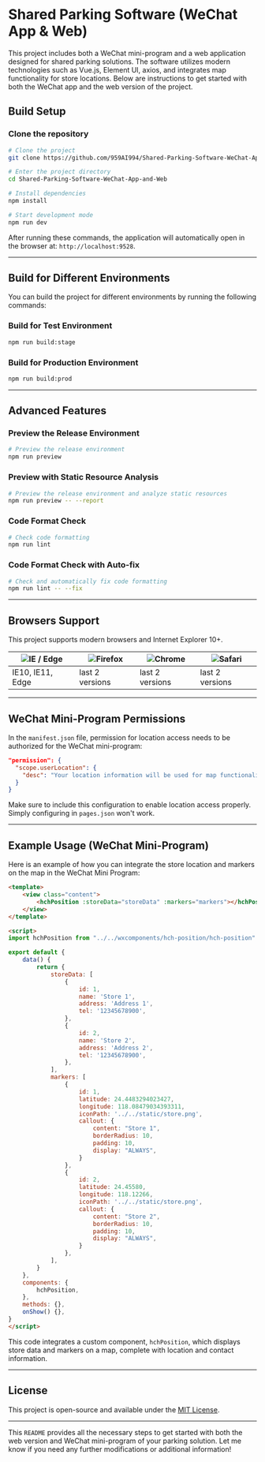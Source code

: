 # Shared Parking Software (WeChat App & Web)

This project includes both a WeChat mini-program and a web application designed for shared parking solutions. The software utilizes modern technologies such as Vue.js, Element UI, axios, and integrates map functionality for store locations. Below are instructions to get started with both the WeChat app and the web version of the project.

## Build Setup

### Clone the repository

```bash
# Clone the project
git clone https://github.com/959AI994/Shared-Parking-Software-WeChat-App-and-Web.git

# Enter the project directory
cd Shared-Parking-Software-WeChat-App-and-Web

# Install dependencies
npm install

# Start development mode
npm run dev
```

After running these commands, the application will automatically open in the browser at: `http://localhost:9528`.

---

## Build for Different Environments

You can build the project for different environments by running the following commands:

### Build for Test Environment

```bash
npm run build:stage
```

### Build for Production Environment

```bash
npm run build:prod
```

---

## Advanced Features

### Preview the Release Environment

```bash
# Preview the release environment
npm run preview
```

### Preview with Static Resource Analysis

```bash
# Preview the release environment and analyze static resources
npm run preview -- --report
```

### Code Format Check

```bash
# Check code formatting
npm run lint
```

### Code Format Check with Auto-fix

```bash
# Check and automatically fix code formatting
npm run lint -- --fix
```

---

## Browsers Support

This project supports modern browsers and Internet Explorer 10+.

| ![IE / Edge](https://raw.githubusercontent.com/alrra/browser-logos/master/src/edge/edge_48x48.png) | ![Firefox](https://raw.githubusercontent.com/alrra/browser-logos/master/src/firefox/firefox_48x48.png) | ![Chrome](https://raw.githubusercontent.com/alrra/browser-logos/master/src/chrome/chrome_48x48.png) | ![Safari](https://raw.githubusercontent.com/alrra/browser-logos/master/src/safari/safari_48x48.png) |
| -------------------------------------------------------------------------------------------------- | ------------------------------------------------------------------------------------------------------ | --------------------------------------------------------------------------------------------------- | --------------------------------------------------------------------------------------------------- |
| IE10, IE11, Edge                                                                                   | last 2 versions                                                                                        | last 2 versions                                                                                     | last 2 versions                                                                                     |

---

## WeChat Mini-Program Permissions

In the `manifest.json` file, permission for location access needs to be authorized for the WeChat mini-program:

```json
"permission": {
  "scope.userLocation": {
    "desc": "Your location information will be used for map functionality."
  }
}
```

Make sure to include this configuration to enable location access properly. Simply configuring in `pages.json` won't work.

---

## Example Usage (WeChat Mini-Program)

Here is an example of how you can integrate the store location and markers on the map in the WeChat Mini Program:

```html
<template>
    <view class="content">
        <hchPosition :storeData="storeData" :markers="markers"></hchPosition>
    </view>
</template>

<script>
import hchPosition from "../../wxcomponents/hch-position/hch-position"

export default {
    data() {
        return {
            storeData: [
                {
                    id: 1,
                    name: 'Store 1',
                    address: 'Address 1',
                    tel: '12345678900',
                },
                {
                    id: 2,
                    name: 'Store 2',
                    address: 'Address 2',
                    tel: '12345678900',
                },
            ],
            markers: [
                {
                    id: 1,
                    latitude: 24.4483294023427,
                    longitude: 118.08479034393311,
                    iconPath: '../../static/store.png',
                    callout: {
                        content: "Store 1",
                        borderRadius: 10,
                        padding: 10,
                        display: "ALWAYS",
                    }
                },
                {
                    id: 2,
                    latitude: 24.45580,
                    longitude: 118.12266,
                    iconPath: '../../static/store.png',
                    callout: {
                        content: "Store 2",
                        borderRadius: 10,
                        padding: 10,
                        display: "ALWAYS",
                    }
                },
            ],
        }
    },
    components: {
        hchPosition,
    },
    methods: {},
    onShow() {},
}
</script>
```

This code integrates a custom component, `hchPosition`, which displays store data and markers on a map, complete with location and contact information.

---

## License

This project is open-source and available under the [MIT License](LICENSE).

---

This `README` provides all the necessary steps to get started with both the web version and WeChat mini-program of your parking solution. Let me know if you need any further modifications or additional information!
